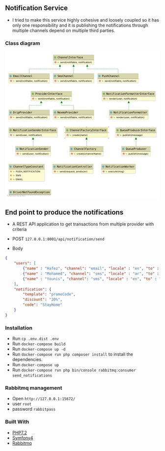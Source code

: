 ## Notification Service

- I tried to make this service highly cohesive and loosely coupled
so it has only one responsibility and it is publishing the notifications
 through multiple channels depend on multiple third parties. 


### Class diagram

![Class Diagram](diagram.png)


## End point to produce the notifications
- A REST API application to get transactions from multiple provider with criteria

- POST `127.0.0.1:8001/api/notification/send`
- Body 
```json
{
	"users": [
        {"name" : "Hafez", "channel": "email", "locale" : "en", "to" : "mohamed.hafezqo@gmail.com"},
        {"name" : "Mohamed", "channel": "sms", "locale" : "ar", "to" : "00201144688896"},
        {"name" : "Younis", "channel": "sms", "locale" : "en", "to" : "Younis@gmail.com"}
	],
	"notification": {
		"template": "promoCode",
		"discount": "20%",
		"code": "StayHome"
	}
}
```

### Installation

- Run `cp .env.dist .env`
- Run `docker-compose build`
- Run `docker-compose up -d`
- Run `docker-compose run php composer install` to install the dependencies.
- Run `docker-compose up`
- Run `docker-compose run php bin/console rabbitmq:consumer send_notifications`

### Rabbitmq management
- Open `http://127.0.0.1:15672/`
- user `root`
- password `rabbitpass`


### Built With

* [PHP7.2](http://php.net)
* [Symfony4](http://www.symfony.com) 
* [Rabbitmq](https://www.rabbitmq.com/)
